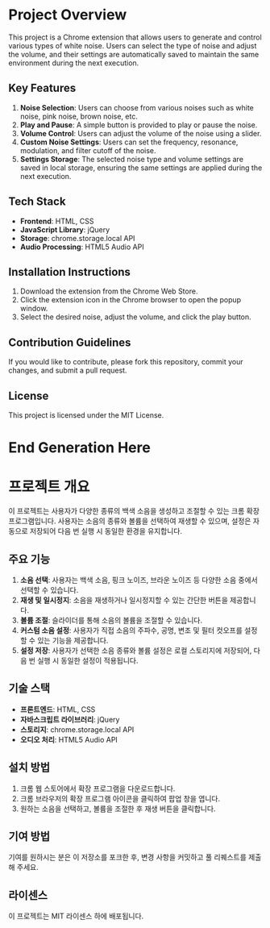 # Project Overview

This project is a Chrome extension that allows users to generate and control various types of white noise. Users can select the type of noise and adjust the volume, and their settings are automatically saved to maintain the same environment during the next execution.

## Key Features

1. **Noise Selection**: Users can choose from various noises such as white noise, pink noise, brown noise, etc.
2. **Play and Pause**: A simple button is provided to play or pause the noise.
3. **Volume Control**: Users can adjust the volume of the noise using a slider.
4. **Custom Noise Settings**: Users can set the frequency, resonance, modulation, and filter cutoff of the noise.
5. **Settings Storage**: The selected noise type and volume settings are saved in local storage, ensuring the same settings are applied during the next execution.

## Tech Stack

- **Frontend**: HTML, CSS
- **JavaScript Library**: jQuery
- **Storage**: chrome.storage.local API
- **Audio Processing**: HTML5 Audio API

## Installation Instructions

1. Download the extension from the Chrome Web Store.
2. Click the extension icon in the Chrome browser to open the popup window.
3. Select the desired noise, adjust the volume, and click the play button.

## Contribution Guidelines

If you would like to contribute, please fork this repository, commit your changes, and submit a pull request.

## License

This project is licensed under the MIT License.
# End Generation Here



# 프로젝트 개요

이 프로젝트는 사용자가 다양한 종류의 백색 소음을 생성하고 조절할 수 있는 크롬 확장 프로그램입니다. 사용자는 소음의 종류와 볼륨을 선택하여 재생할 수 있으며, 설정은 자동으로 저장되어 다음 번 실행 시 동일한 환경을 유지합니다.

## 주요 기능

1. **소음 선택**: 사용자는 백색 소음, 핑크 노이즈, 브라운 노이즈 등 다양한 소음 중에서 선택할 수 있습니다.
2. **재생 및 일시정지**: 소음을 재생하거나 일시정지할 수 있는 간단한 버튼을 제공합니다.
3. **볼륨 조절**: 슬라이더를 통해 소음의 볼륨을 조절할 수 있습니다.
4. **커스텀 소음 설정**: 사용자가 직접 소음의 주파수, 공명, 변조 및 필터 컷오프를 설정할 수 있는 기능을 제공합니다.
5. **설정 저장**: 사용자가 선택한 소음 종류와 볼륨 설정은 로컬 스토리지에 저장되어, 다음 번 실행 시 동일한 설정이 적용됩니다.

## 기술 스택

- **프론트엔드**: HTML, CSS
- **자바스크립트 라이브러리**: jQuery
- **스토리지**: chrome.storage.local API
- **오디오 처리**: HTML5 Audio API

## 설치 방법

1. 크롬 웹 스토어에서 확장 프로그램을 다운로드합니다.
2. 크롬 브라우저의 확장 프로그램 아이콘을 클릭하여 팝업 창을 엽니다.
3. 원하는 소음을 선택하고, 볼륨을 조절한 후 재생 버튼을 클릭합니다.

## 기여 방법

기여를 원하시는 분은 이 저장소를 포크한 후, 변경 사항을 커밋하고 풀 리퀘스트를 제출해 주세요.

## 라이센스

이 프로젝트는 MIT 라이센스 하에 배포됩니다.
